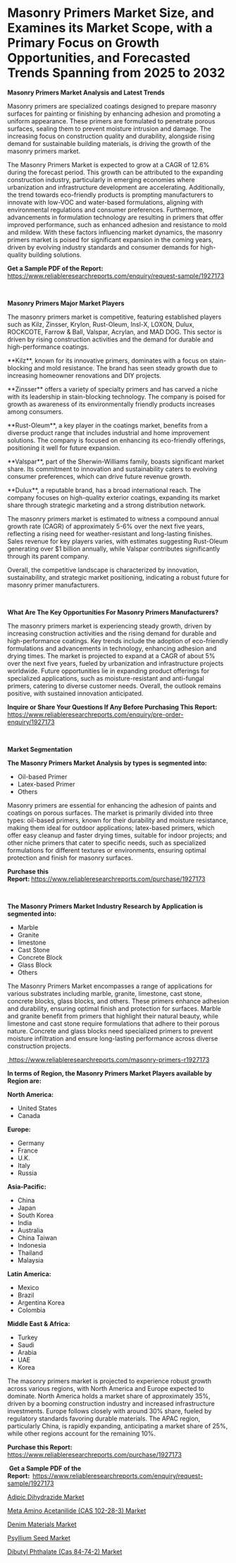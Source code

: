 <p><h1>Masonry Primers Market Size, and Examines its Market Scope, with a Primary Focus on Growth Opportunities, and Forecasted Trends Spanning from 2025 to 2032</h1></p><p><strong>Masonry Primers Market Analysis and Latest Trends</strong></p>
<p><p>Masonry primers are specialized coatings designed to prepare masonry surfaces for painting or finishing by enhancing adhesion and promoting a uniform appearance. These primers are formulated to penetrate porous surfaces, sealing them to prevent moisture intrusion and damage. The increasing focus on construction quality and durability, alongside rising demand for sustainable building materials, is driving the growth of the masonry primers market.</p><p>The Masonry Primers Market is expected to grow at a CAGR of 12.6% during the forecast period. This growth can be attributed to the expanding construction industry, particularly in emerging economies where urbanization and infrastructure development are accelerating. Additionally, the trend towards eco-friendly products is prompting manufacturers to innovate with low-VOC and water-based formulations, aligning with environmental regulations and consumer preferences. Furthermore, advancements in formulation technology are resulting in primers that offer improved performance, such as enhanced adhesion and resistance to mold and mildew. With these factors influencing market dynamics, the masonry primers market is poised for significant expansion in the coming years, driven by evolving industry standards and consumer demands for high-quality building solutions.</p></p>
<p><strong>Get a Sample PDF of the Report:&nbsp;</strong> <a href="https://www.reliableresearchreports.com/enquiry/request-sample/1927173?utm_campaign=118&utm_medium=2&utm_source=Github&utm_content=ia&utm_term=28032025&utm_id=masonry-primers">https://www.reliableresearchreports.com/enquiry/request-sample/1927173</a></p>
<p>&nbsp;</p>
<p><strong>Masonry Primers Major Market Players</strong></p>
<p><p>The masonry primers market is competitive, featuring established players such as Kilz, Zinsser, Krylon, Rust-Oleum, Insl-X, LOXON, Dulux, ROCKCOTE, Farrow & Ball, Valspar, Acrylan, and MAD DOG. This sector is driven by rising construction activities and the demand for durable and high-performance coatings.</p><p>**Kilz**, known for its innovative primers, dominates with a focus on stain-blocking and mold resistance. The brand has seen steady growth due to increasing homeowner renovations and DIY projects.</p><p>**Zinsser** offers a variety of specialty primers and has carved a niche with its leadership in stain-blocking technology. The company is poised for growth as awareness of its environmentally friendly products increases among consumers.</p><p>**Rust-Oleum**, a key player in the coatings market, benefits from a diverse product range that includes industrial and home improvement solutions. The company is focused on enhancing its eco-friendly offerings, positioning it well for future expansion.</p><p>**Valspar**, part of the Sherwin-Williams family, boasts significant market share. Its commitment to innovation and sustainability caters to evolving consumer preferences, which can drive future revenue growth.</p><p>**Dulux**, a reputable brand, has a broad international reach. The company focuses on high-quality exterior coatings, expanding its market share through strategic marketing and a strong distribution network.</p><p>The masonry primers market is estimated to witness a compound annual growth rate (CAGR) of approximately 5-6% over the next five years, reflecting a rising need for weather-resistant and long-lasting finishes. Sales revenue for key players varies, with estimates suggesting Rust-Oleum generating over $1 billion annually, while Valspar contributes significantly through its parent company. </p><p>Overall, the competitive landscape is characterized by innovation, sustainability, and strategic market positioning, indicating a robust future for masonry primer manufacturers.</p></p>
<p>&nbsp;</p>
<p><strong>What Are The Key Opportunities For Masonry Primers Manufacturers?</strong></p>
<p><p>The masonry primers market is experiencing steady growth, driven by increasing construction activities and the rising demand for durable and high-performance coatings. Key trends include the adoption of eco-friendly formulations and advancements in technology, enhancing adhesion and drying times. The market is projected to expand at a CAGR of about 5% over the next five years, fueled by urbanization and infrastructure projects worldwide. Future opportunities lie in expanding product offerings for specialized applications, such as moisture-resistant and anti-fungal primers, catering to diverse customer needs. Overall, the outlook remains positive, with sustained innovation anticipated.</p></p>
<p><strong>Inquire or Share Your Questions If Any Before Purchasing This Report:</strong> <a href="https://www.reliableresearchreports.com/enquiry/pre-order-enquiry/1927173?utm_campaign=118&utm_medium=2&utm_source=Github&utm_content=ia&utm_term=28032025&utm_id=masonry-primers">https://www.reliableresearchreports.com/enquiry/pre-order-enquiry/1927173</a></p>
<p>&nbsp;</p>
<p><strong>Market Segmentation</strong></p>
<p><strong>The Masonry Primers Market Analysis by types is segmented into:</strong></p>
<p><ul><li>Oil-based Primer</li><li>Latex-based Primer</li><li>Others</li></ul></p>
<p><p>Masonry primers are essential for enhancing the adhesion of paints and coatings on porous surfaces. The market is primarily divided into three types: oil-based primers, known for their durability and moisture resistance, making them ideal for outdoor applications; latex-based primers, which offer easy cleanup and faster drying times, suitable for indoor projects; and other niche primers that cater to specific needs, such as specialized formulations for different textures or environments, ensuring optimal protection and finish for masonry surfaces.</p></p>
<p><strong>Purchase this Report:&nbsp;</strong><a href="https://www.reliableresearchreports.com/purchase/1927173?utm_campaign=118&utm_medium=2&utm_source=Github&utm_content=ia&utm_term=28032025&utm_id=masonry-primers">https://www.reliableresearchreports.com/purchase/1927173</a></p>
<p>&nbsp;</p>
<p><strong>The Masonry Primers Market Industry Research by Application is segmented into:</strong></p>
<p><ul><li>Marble</li><li>Granite</li><li>limestone</li><li>Cast Stone</li><li>Concrete Block</li><li>Glass Block</li><li>Others</li></ul></p>
<p><p>The Masonry Primers Market encompasses a range of applications for various substrates including marble, granite, limestone, cast stone, concrete blocks, glass blocks, and others. These primers enhance adhesion and durability, ensuring optimal finish and protection for surfaces. Marble and granite benefit from primers that highlight their natural beauty, while limestone and cast stone require formulations that adhere to their porous nature. Concrete and glass blocks need specialized primers to prevent moisture infiltration and ensure long-lasting performance across diverse construction projects.</p></p>
<p><a href="https://www.reliableresearchreports.com/masonry-primers-r1927173?utm_campaign=118&utm_medium=2&utm_source=Github&utm_content=ia&utm_term=28032025&utm_id=masonry-primers">&nbsp;https://www.reliableresearchreports.com/masonry-primers-r1927173</a></p>
<p><strong>In terms of Region, the Masonry Primers Market Players available by Region are:</strong></p>
<p>
    <p> <strong> North America: </strong>
        <ul>
            <li>United States</li>
            <li>Canada</li>
        </ul>
        </p> 
    <p> <strong> Europe: </strong>
        <ul>
            <li>Germany</li>
            <li>France</li>
            <li>U.K.</li>
            <li>Italy</li>
            <li>Russia</li>
        </ul>
        </p> 
    <p> <strong> Asia-Pacific: </strong>
        <ul>
            <li>China</li>
            <li>Japan</li>
            <li>South Korea</li>
            <li>India</li>
            <li>Australia</li>
            <li>China Taiwan</li>
            <li>Indonesia</li>
            <li>Thailand</li>
            <li>Malaysia</li>
        </ul>
        </p> 
    <p> <strong> Latin America: </strong>
        <ul>
            <li>Mexico</li>
            <li>Brazil</li>
            <li>Argentina Korea</li>
            <li>Colombia</li>
        </ul>
        </p> 
    <p> <strong> Middle East & Africa: </strong>
        <ul>
            <li>Turkey</li>
            <li>Saudi</li>
            <li>Arabia</li>
            <li>UAE</li>
            <li>Korea</li>
        </ul>
    </p>
    </p>
<p><p>The masonry primers market is projected to experience robust growth across various regions, with North America and Europe expected to dominate. North America holds a market share of approximately 35%, driven by a booming construction industry and increased infrastructure investments. Europe follows closely with around 30% share, fueled by regulatory standards favoring durable materials. The APAC region, particularly China, is rapidly expanding, anticipating a market share of 25%, while other regions account for the remaining 10%.</p></p>
<p><strong>Purchase this Report: </strong><a href="https://www.reliableresearchreports.com/purchase/1927173?utm_campaign=118&utm_medium=2&utm_source=Github&utm_content=ia&utm_term=28032025&utm_id=masonry-primers">https://www.reliableresearchreports.com/purchase/1927173</a></p>
<p>&nbsp;<strong>Get a Sample PDF of the Report:&nbsp;&nbsp;</strong><a href="https://www.reliableresearchreports.com/enquiry/request-sample/1927173?utm_campaign=118&utm_medium=2&utm_source=Github&utm_content=ia&utm_term=28032025&utm_id=masonry-primers">https://www.reliableresearchreports.com/enquiry/request-sample/1927173</a></p>
<p><strong></strong></p>
<p><p><a href="https://github.com/helmeludu/Market-Research-Report-List-1/blob/main/adipic-dihydrazide-market.md?utm_campaign=118&utm_medium=2&utm_source=Github&utm_content=ia&utm_term=28032025&utm_id=masonry-primers">Adipic Dihydrazide Market</a></p><p><a href="https://github.com/dukerghostki/Market-Research-Report-List-1/blob/main/meta-amino-acetanilide-cas-102-28-3-market.md?utm_campaign=118&utm_medium=2&utm_source=Github&utm_content=ia&utm_term=28032025&utm_id=masonry-primers">Meta Amino Acetanilide (CAS 102-28-3) Market</a></p><p><a href="https://github.com/baheraennika/Market-Research-Report-List-1/blob/main/denim-materials-market.md?utm_campaign=118&utm_medium=2&utm_source=Github&utm_content=ia&utm_term=28032025&utm_id=masonry-primers">Denim Materials Market</a></p><p><a href="https://github.com/mokeleveisel/Market-Research-Report-List-1/blob/main/psyllium-seed-market.md?utm_campaign=118&utm_medium=2&utm_source=Github&utm_content=ia&utm_term=28032025&utm_id=masonry-primers">Psyllium Seed Market</a></p><p><a href="https://github.com/elroddrewspm/Market-Research-Report-List-1/blob/main/dibutyl-phthalate-cas-84-74-2-market.md?utm_campaign=118&utm_medium=2&utm_source=Github&utm_content=ia&utm_term=28032025&utm_id=masonry-primers">Dibutyl Phthalate (Cas 84-74-2) Market</a></p></p>